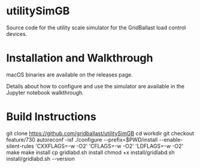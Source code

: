 # utilitySimGB

Source code for the utility scale simulator for the GridBallast load control devices.

# Installation and Walkthrough

macOS binaries are available on the releases page.

Details about how to configure and use the simulator are available in the Jupyter notebook walkthrough.

# Build Instructions

git clone https://github.com/gridballast/utilitySimGB
cd workdir
git checkout feature/730
autoreconf -isf
./configure --prefix=$PWD/install --enable-silent-rules 'CXXFLAGS=-w -O2' 'CFLAGS=-w -O2' 'LDFLAGS=-w -O2'
make
make install
cp gridlabd.sh install
chmod +x install/gridlabd.sh
install/gridlabd.sh --version
